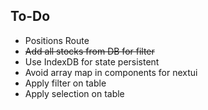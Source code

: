 ## To-Do

- Positions Route
- ~~Add all stocks from DB for filter~~
- Use IndexDB for state persistent
- Avoid array map in components for nextui
- Apply filter on table
- Apply selection on table
